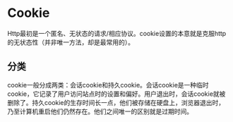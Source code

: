# Cookie
Http最初是一个匿名、无状态的请求/相应协议。cookie设置的本意就是克服http的无状态性（并非唯一方法，却是最常用的）。
## 分类
cookie一般分成两类：会话cookie和持久cookie。会话cookie是一种临时cookie，它记录了用户访问站点时的设置和偏好。用户退出时，会话cookie就被删除了。持久cookie的生存时间长一点，他们被存储在硬盘上，浏览器退出时，乃至计算机重启他们仍然存在。他们之间唯一的区别就是过期时间。